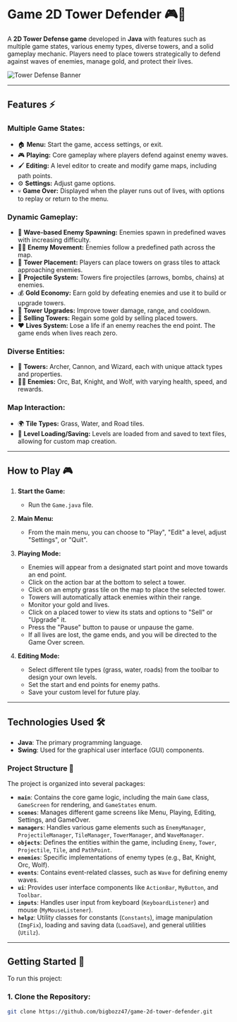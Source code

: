 # Game 2D Tower Defender 🎮🏰

A **2D Tower Defense game** developed in **Java** with features such as multiple game states, various enemy types, diverse towers, and a solid gameplay mechanic. Players need to place towers strategically to defend against waves of enemies, manage gold, and protect their lives. 

![Tower Defense Banner](https://via.placeholder.com/1500x500.png?text=Tower+Defense+Game)

---

## Features ⚡

### **Multiple Game States:**
- 🏠 **Menu:** Start the game, access settings, or exit.
- 🎮 **Playing:** Core gameplay where players defend against enemy waves.
- 🖌 **Editing:** A level editor to create and modify game maps, including path points.
- ⚙️ **Settings:** Adjust game options.
- 💀 **Game Over:** Displayed when the player runs out of lives, with options to replay or return to the menu.

### **Dynamic Gameplay:**
- 🌊 **Wave-based Enemy Spawning:** Enemies spawn in predefined waves with increasing difficulty.
- 🚶‍♂️ **Enemy Movement:** Enemies follow a predefined path across the map.
- 🏰 **Tower Placement:** Players can place towers on grass tiles to attack approaching enemies.
- 🎯 **Projectile System:** Towers fire projectiles (arrows, bombs, chains) at enemies.
- 💰 **Gold Economy:** Earn gold by defeating enemies and use it to build or upgrade towers.
- 🔧 **Tower Upgrades:** Improve tower damage, range, and cooldown.
- 💸 **Selling Towers:** Regain some gold by selling placed towers.
- ❤️ **Lives System:** Lose a life if an enemy reaches the end point. The game ends when lives reach zero.

### **Diverse Entities:**
- 🏹 **Towers:** Archer, Cannon, and Wizard, each with unique attack types and properties.
- 🧟‍♂️ **Enemies:** Orc, Bat, Knight, and Wolf, with varying health, speed, and rewards.

### **Map Interaction:**
- 🌍 **Tile Types:** Grass, Water, and Road tiles.
- 💾 **Level Loading/Saving:** Levels are loaded from and saved to text files, allowing for custom map creation.

---

## How to Play 🎮

1. **Start the Game:**
    - Run the `Game.java` file.

2. **Main Menu:**
    - From the main menu, you can choose to "Play", "Edit" a level, adjust "Settings", or "Quit".

3. **Playing Mode:**
    - Enemies will appear from a designated start point and move towards an end point.
    - Click on the action bar at the bottom to select a tower.
    - Click on an empty grass tile on the map to place the selected tower.
    - Towers will automatically attack enemies within their range.
    - Monitor your gold and lives.
    - Click on a placed tower to view its stats and options to "Sell" or "Upgrade" it.
    - Press the "Pause" button to pause or unpause the game.
    - If all lives are lost, the game ends, and you will be directed to the Game Over screen.

4. **Editing Mode:**
    - Select different tile types (grass, water, roads) from the toolbar to design your own levels.
    - Set the start and end points for enemy paths.
    - Save your custom level for future play.

---

## Technologies Used 🛠️

- **Java**: The primary programming language.
- **Swing**: Used for the graphical user interface (GUI) components.
  
### Project Structure 🔧
The project is organized into several packages:
- **`main`**: Contains the core game logic, including the main `Game` class, `GameScreen` for rendering, and `GameStates` enum.
- **`scenes`**: Manages different game screens like Menu, Playing, Editing, Settings, and GameOver.
- **`managers`**: Handles various game elements such as `EnemyManager`, `ProjectileManager`, `TileManager`, `TowerManager`, and `WaveManager`.
- **`objects`**: Defines the entities within the game, including `Enemy`, `Tower`, `Projectile`, `Tile`, and `PathPoint`.
- **`enemies`**: Specific implementations of enemy types (e.g., Bat, Knight, Orc, Wolf).
- **`events`**: Contains event-related classes, such as `Wave` for defining enemy waves.
- **`ui`**: Provides user interface components like `ActionBar`, `MyButton`, and `Toolbar`.
- **`inputs`**: Handles user input from keyboard (`KeyboardListener`) and mouse (`MyMouseListener`).
- **`helpz`**: Utility classes for constants (`Constants`), image manipulation (`ImgFix`), loading and saving data (`LoadSave`), and general utilities (`Utilz`).

---

## Getting Started 🚀

To run this project:

### 1. **Clone the Repository:**
```bash
git clone https://github.com/bigbozz47/game-2d-tower-defender.git
